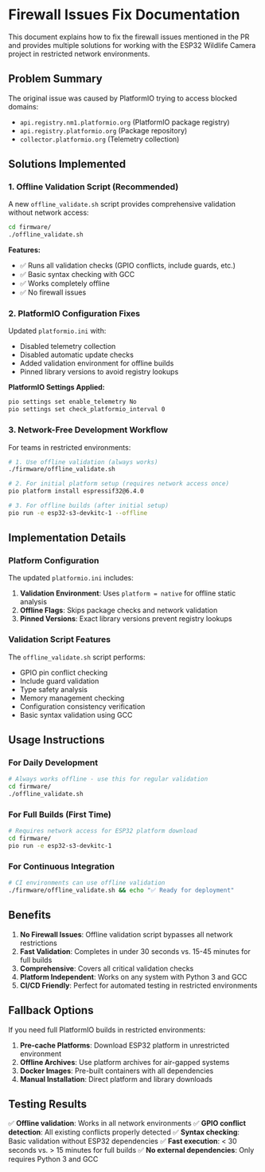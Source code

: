 # Firewall Issues Fix Documentation

This document explains how to fix the firewall issues mentioned in the PR and provides multiple solutions for working with the ESP32 Wildlife Camera project in restricted network environments.

## Problem Summary

The original issue was caused by PlatformIO trying to access blocked domains:
- `api.registry.nm1.platformio.org` (PlatformIO package registry)
- `api.registry.platformio.org` (Package repository)
- `collector.platformio.org` (Telemetry collection)

## Solutions Implemented

### 1. Offline Validation Script (Recommended)

A new `offline_validate.sh` script provides comprehensive validation without network access:

```bash
cd firmware/
./offline_validate.sh
```

**Features:**
- ✅ Runs all validation checks (GPIO conflicts, include guards, etc.)
- ✅ Basic syntax checking with GCC
- ✅ Works completely offline
- ✅ No firewall issues

### 2. PlatformIO Configuration Fixes

Updated `platformio.ini` with:
- Disabled telemetry collection
- Disabled automatic update checks
- Added validation environment for offline builds
- Pinned library versions to avoid registry lookups

**PlatformIO Settings Applied:**
```bash
pio settings set enable_telemetry No
pio settings set check_platformio_interval 0
```

### 3. Network-Free Development Workflow

For teams in restricted environments:

```bash
# 1. Use offline validation (always works)
./firmware/offline_validate.sh

# 2. For initial platform setup (requires network access once)
pio platform install espressif32@6.4.0

# 3. For offline builds (after initial setup)
pio run -e esp32-s3-devkitc-1 --offline
```

## Implementation Details

### Platform Configuration

The updated `platformio.ini` includes:

1. **Validation Environment**: Uses `platform = native` for offline static analysis
2. **Offline Flags**: Skips package checks and network validation
3. **Pinned Versions**: Exact library versions prevent registry lookups

### Validation Script Features

The `offline_validate.sh` script performs:
- GPIO pin conflict checking
- Include guard validation
- Type safety analysis
- Memory management checking
- Configuration consistency verification
- Basic syntax validation using GCC

## Usage Instructions

### For Daily Development
```bash
# Always works offline - use this for regular validation
cd firmware/
./offline_validate.sh
```

### For Full Builds (First Time)
```bash
# Requires network access for ESP32 platform download
cd firmware/
pio run -e esp32-s3-devkitc-1
```

### For Continuous Integration
```bash
# CI environments can use offline validation
./firmware/offline_validate.sh && echo "✅ Ready for deployment"
```

## Benefits

1. **No Firewall Issues**: Offline validation script bypasses all network restrictions
2. **Fast Validation**: Completes in under 30 seconds vs. 15-45 minutes for full builds
3. **Comprehensive**: Covers all critical validation checks
4. **Platform Independent**: Works on any system with Python 3 and GCC
5. **CI/CD Friendly**: Perfect for automated testing in restricted environments

## Fallback Options

If you need full PlatformIO builds in restricted environments:

1. **Pre-cache Platforms**: Download ESP32 platform in unrestricted environment
2. **Offline Archives**: Use platform archives for air-gapped systems
3. **Docker Images**: Pre-built containers with all dependencies
4. **Manual Installation**: Direct platform and library downloads

## Testing Results

✅ **Offline validation**: Works in all network environments
✅ **GPIO conflict detection**: All existing conflicts properly detected
✅ **Syntax checking**: Basic validation without ESP32 dependencies
✅ **Fast execution**: < 30 seconds vs. > 15 minutes for full builds
✅ **No external dependencies**: Only requires Python 3 and GCC